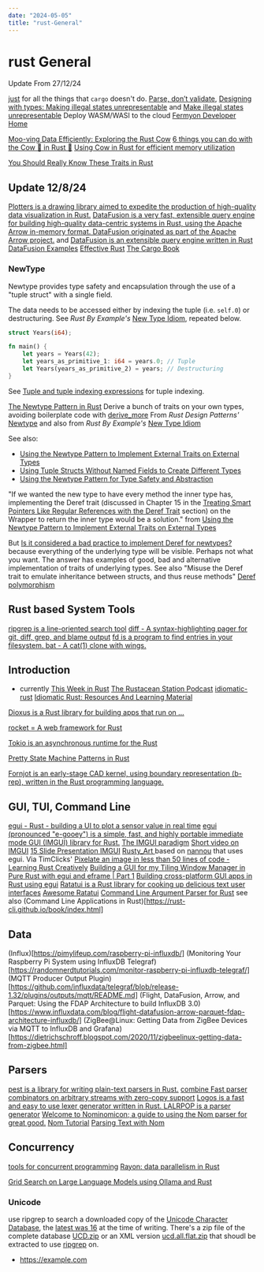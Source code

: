 ```yaml
---
date: "2024-05-05"
title: "rust-General"
---
```

<!-- markdownlint-disable MD025 -->
# rust General
<!-- markdownlint-enable MD025 -->

Update From 27/12/24

[just](https://just.systems/man/en/) for all the things that `cargo` doesn't do.
[Parse, don’t validate](https://lexi-lambda.github.io/blog/2019/11/05/parse-don-t-validate/), [Designing with types: Making illegal states unrepresentable](https://fsharpforfunandprofit.com/posts/designing-with-types-making-illegal-states-unrepresentable/) and [Make illegal states unrepresentable](https://blog.janestreet.com/effective-ml-revisited/)
Deploy WASM/WASI to the cloud [Fermyon Developer Home](https://developer.fermyon.com/)

[Moo-ving Data Efficiently: Exploring the Rust Cow](https://www.thealphadev.com/2024/01/moo-ving-data-efficiently-exploring.html)
[6 things you can do with the Cow 🐄 in Rust 🦀](https://dev.to/kgrech/6-things-you-can-do-with-the-cow-in-rust-4l55)
[Using Cow in Rust for efficient memory utilization](https://blog.logrocket.com/using-cow-rust-efficient-memory-utilization/)

[You Should Really Know These Traits in Rust](https://www.youtube.com/watch?v=tWa19Td87gw)

## Update 12/8/24

[Plotters is a drawing library aimed to expedite the production of high-quality data visualization in Rust.](https://plotters-rs.github.io/book/intro/introduction.html)
[DataFusion is a very fast, extensible query engine for building high-quality data-centric systems in Rust, using the Apache Arrow in-memory format. DataFusion originated as part of the Apache Arrow project.](https://datafusion.apache.org/user-guide/introduction.html) and [DataFusion is an extensible query engine written in Rust ](https://docs.rs/datafusion/latest/datafusion/index.html)
[DataFusion Examples](https://github.com/apache/datafusion/tree/main/datafusion-examples)
[Effective Rust](https://www.lurklurk.org/effective-rust/title-page.html)
[The Cargo Book](https://doc.rust-lang.org/cargo/reference/overriding-dependencies.html)

### NewType

Newtype provides type safety and encapsulation through the use of a "tuple struct" with a single field.

The data needs to be accessed either by indexing the tuple (i.e. `self.0`) or destructuring. See *Rust By Example's* [New Type Idiom](https://doc.rust-lang.org/rust-by-example/generics/new_types.html), repeated below.  

```rust
struct Years(i64);

fn main() {
    let years = Years(42);
    let years_as_primitive_1: i64 = years.0; // Tuple
    let Years(years_as_primitive_2) = years; // Destructuring
}
```

See [Tuple and tuple indexing expressions](https://doc.rust-lang.org/reference/expressions/tuple-expr.html#tuple-and-tuple-indexing-expressions) for tuple indexing. 

[The Newtype Pattern in Rust](https://www.worthe-it.co.za/blog/2020-10-31-newtype-pattern-in-rust.html)
Derive a bunch of traits on your own types, avoiding boilerplate code with [derive_more](https://crates.io/crates/derive_more)
From *Rust Design Patterns'* [Newtype](https://rust-unofficial.github.io/patterns/patterns/behavioural/newtype.html) and also from *Rust By Example's* [New Type Idiom](https://doc.rust-lang.org/rust-by-example/generics/new_types.html#new-type-idiom)

See also: 

* [Using the Newtype Pattern to Implement External Traits on External Types](https://doc.rust-lang.org/book/ch19-03-advanced-traits.html#using-the-newtype-pattern-to-implement-external-traits-on-external-types) 
* [Using Tuple Structs Without Named Fields to Create Different Types](https://doc.rust-lang.org/book/ch05-01-defining-structs.html#using-tuple-structs-without-named-fields-to-create-different-types)
* [Using the Newtype Pattern for Type Safety and Abstraction](https://doc.rust-lang.org/book/ch19-04-advanced-types.html#using-the-newtype-pattern-for-type-safety-and-abstraction)

"If we wanted the new type to have every method the inner type has, implementing the Deref trait (discussed in Chapter 15 in the [Treating Smart Pointers Like Regular References with the Deref Trait](https://doc.rust-lang.org/book/ch15-02-deref.html#treating-smart-pointers-like-regular-references-with-the-deref-trait) section) on the Wrapper to return the inner type would be a solution." from [Using the Newtype Pattern to Implement External Traits on External Types](https://doc.rust-lang.org/book/ch19-03-advanced-traits.html#using-the-newtype-pattern-to-implement-external-traits-on-external-types)

But [Is it considered a bad practice to implement Deref for newtypes?](https://stackoverflow.com/questions/45086595/is-it-considered-a-bad-practice-to-implement-deref-for-newtypes) because everything of the underlying type will be visible. Perhaps not what you want. The answer has examples of good, bad and alternative implementation of traits of underlying types. See also "Misuse the Deref trait to emulate inheritance between structs, and thus reuse methods" [Deref polymorphism](https://rust-unofficial.github.io/patterns/anti_patterns/deref.html)

## Rust based System Tools

[ripgrep is a line-oriented search tool](https://github.com/BurntSushi/ripgrep)
[diff - A syntax-highlighting pager for git, diff, grep, and blame output](https://github.com/dandavison/delta)
[fd is a program to find entries in your filesystem. ](https://github.com/sharkdp/fd)
[bat - A cat(1) clone with wings.](https://github.com/sharkdp/bat)

## Introduction

* currently [This Week in Rust](https://this-week-in-rust.org/blog/2014/06/14/this-week-in-rust-52/)
[The Rustacean Station Podcast](https://rustacean-station.org/)
[idiomatic-rust](https://github.com/mre/idiomatic-rust)
[Idiomatic Rust: Resources And Learning Material](https://corrode.dev/idiomatic-rust/)

[Dioxus is a Rust library for building apps that run on ...](https://dioxuslabs.com/)

[rocket = A web framework for Rust](https://rocket.rs/)

[Tokio is an asynchronous runtime for the Rust](https://tokio.rs/)

[Pretty State Machine Patterns in Rust](https://hoverbear.org/blog/rust-state-machine-pattern/)

[Fornjot is an early-stage CAD kernel, using boundary representation (b-rep), written in the Rust programming language.](https://www.fornjot.app/)

## GUI, TUI, Command Line

[egui - Rust - building a UI to plot a sensor value in real time](https://www.youtube.com/watch?v=zUvHkkkrmIY)
[egui (pronounced "e-gooey") is a simple, fast, and highly portable immediate mode GUI (IMGUI) library for Rust.](https://github.com/emilk/egui)
[The IMGUI paradigm](https://github.com/ocornut/imgui/wiki/About-the-IMGUI-paradigm)
[Short video on IMGUI](https://www.youtube.com/watch?v=LSRJ1jZq90k)
[15 Slide Presentation IMGUI](https://www.cse.chalmers.se/edu/year/2011/course/TDA361/Advanced%20Computer%20Graphics/IMGUI.pdf)
[Rusty_Art ](https://github.com/altunenes/rusty_art) based on [nannou](https://guide.nannou.cc/welcome) that uses egui. Via TimClicks' [Pixelate an image in less than 50 lines of code - Learning Rust Creatively](https://www.youtube.com/watch?v=t4DmszQfD-Q)
[Building a GUI for my Tiling Window Manager in Pure Rust with egui and eframe | Part 1](https://www.youtube.com/watch?v=zZKjBMt4kZ4)
[Building cross-platform GUI apps in Rust using egui](https://blog.logrocket.com/building-cross-platform-gui-apps-rust-using-egui/)
[Ratatui is a Rust library for cooking up delicious text user interfaces](https://ratatui.rs/introduction/)
[Awesome Ratatui](https://github.com/ratatui-org/awesome-ratatui)
[Command Line Argument Parser for Rust](https://docs.rs/clap/latest/clap/) see also (Command Line Applications in Rust)[https://rust-cli.github.io/book/index.html]

## Data

(Influx)[https://pimylifeup.com/raspberry-pi-influxdb/]
(Monitoring Your Raspberry Pi System using InfluxDB Telegraf)[https://randomnerdtutorials.com/monitor-raspberry-pi-influxdb-telegraf/]
(MQTT Producer Output Plugin)[https://github.com/influxdata/telegraf/blob/release-1.32/plugins/outputs/mqtt/README.md]
(Flight, DataFusion, Arrow, and Parquet: Using the FDAP Architecture to build InfluxDB 3.0)[https://www.influxdata.com/blog/flight-datafusion-arrow-parquet-fdap-architecture-influxdb/]
(ZigBee@Linux: Getting Data from ZigBee Devices via MQTT to InfluxDB and Grafana)[https://dietrichschroff.blogspot.com/2020/11/zigbeelinux-getting-data-from-zigbee.html]

## Parsers

[pest is a library for writing plain-text parsers in Rust.](https://pest.rs/book/intro.html)
[combine
Fast parser combinators on arbitrary streams with zero-copy support](https://lib.rs/crates/combine)
[Logos is a fast and easy to use lexer generator written in Rust. ](https://logos.maciej.codes/)
[LALRPOP is a parser generator](https://lalrpop.github.io/lalrpop/index.html)
[Welcome to Nominomicon; a guide to using the Nom parser for great good.](https://tfpk.github.io/nominomicon/introduction.html)
[Nom Tutorial](https://github.com/benkay86/nom-tutorial)
[Parsing Text with Nom](https://blog.adamchalmers.com/nom-chars/)

## Concurrency
[tools for concurrent programming](https://github.com/crossbeam-rs/crossbeam)
[Rayon: data parallelism in Rust](https://smallcultfollowing.com/babysteps/blog/2015/12/18/rayon-data-parallelism-in-rust/)

[Grid Search on Large Language Models using Ollama and Rust](https://dezoito.github.io/2023/12/27/rust-ollama-grid-search.html)

### Unicode

use ripgrep to search a downloaded copy of the [Unicode Character Database](https://www.unicode.org/ucd/), the [latest was 16](https://www.unicode.org/versions/Unicode16.0.0/) at the time of writing. There's a zip file of the complete database [UCD.zip](https://www.unicode.org/Public/UCD/latest/ucd/) or an XML version [ucd.all.flat.zip](https://www.unicode.org/Public/UCD/latest/ucdxml/) that shoudl be extracted to use [ripgrep](https://github.com/BurntSushi/ripgrep) on.

<!-- markdownlint-disable MD034 -->
* https://example.com
<!-- markdownlint-enable MD034 -->
